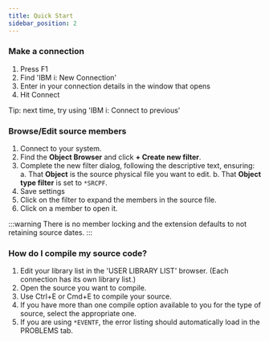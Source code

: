 ```yaml
---
title: Quick Start
sidebar_position: 2
---
```


### Make a connection

1. Press F1
2. Find 'IBM i: New Connection'
3. Enter in your connection details in the window that opens
4. Hit Connect

Tip: next time, try using 'IBM i: Connect to previous'

### Browse/Edit source members

1. Connect to your system.
2. Find the **Object Browser** and click **+ Create new filter**.
3. Complete the new filter dialog, following the descriptive text, ensuring:
   a. That **Object** is the source physical file you want to edit.
   b. That **Object type filter** is set to `*SRCPF`.
4. Save settings
5. Click on the filter to expand the members in the source file.
6. Click on a member to open it.

:::warning
There is no member locking and the extension defaults to not retaining source
dates.
:::

### How do I compile my source code?

1. Edit your library list in the 'USER LIBRARY LIST' browser. (Each connection has its own library list.)
2. Open the source you want to compile.
3. Use Ctrl+E or Cmd+E to compile your source.
4. If you have more than one compile option available to you for the type of source, select the appropriate one.
5. If you are using `*EVENTF`, the error listing should automatically load in the PROBLEMS tab.
